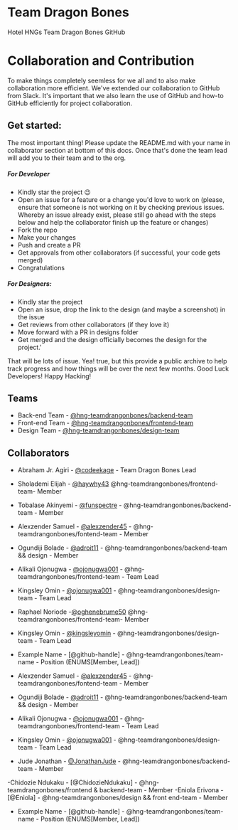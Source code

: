 # Team Dragon Bones

Hotel HNGs Team Dragon Bones GitHub

# Collaboration and Contribution

To make things completely seemless for we all and to also make collaboration more efficient. We've extended our collaboration to GitHub from Slack. It's important that we also learn the use of GitHub and how-to GitHub efficiently for project collaboration.

## Get started:

The most important thing! Please update the README.md with your name in collaborator section at bottom of this docs. Once that's done the team lead will add you to their team and to the org.

##### For Developer

- Kindly star the project :wink:
- Open an issue for a feature or a change you'd love to work on (please, ensure that someone is not working on it by checking previous issues. Whereby an issue already exist, please still go ahead with the steps below and help the collaborator finish up the feature or changes)
- Fork the repo
- Make your changes
- Push and create a PR
- Get approvals from other collaborators (if successful, your code gets merged)
- Congratulations

##### For Designers:

- Kindly star the project
- Open an issue, drop the link to the design (and maybe a screenshot) in the issue
- Get reviews from other collaborators (if they love it)
- Move forward with a PR in designs folder
- Get merged and the design officially becomes the design for the project.'

That will be lots of issue. Yea! true, but this provide a public archive to help track progress and how things will be over the next few months. Good Luck Developers! Happy Hacking!

## Teams

- Back-end Team - [@hng-teamdrangonbones/backend-team](https://github.com/orgs/hng-teamdrangonbones/teams/backend-team)
- Front-end Team - [@hng-teamdrangonbones/frontend-team](https://github.com/orgs/hng-teamdrangonbones/teams/frontend-team)
- Design Team - [@hng-teamdrangonbones/design-team](https://github.com/orgs/hng-teamdrangonbones/teams/design-team)

## Collaborators

- Abraham Jr. Agiri - [@codeekage](https://github.com/codeekage) - Team Dragon Bones Lead
- Sholademi Elijah - [@haywhy43](https://github.com/haywhy43) @hng-teamdrangonbones/frontend-team- Member
- Tobalase Akinyemi - [@funspectre](https://github.com/funspectre) - @hng-teamdrangonbones/backend-team - Member
- Alexzender Samuel - [@alexzender45](https://github.com/alexzender45) -  @hng-teamdrangonbones/fontend-team - Member
- Ogundiji Bolade - [@adroit11](https://github.com/adroit11) -  @hng-teamdrangonbones/backend-team && design - Member
- Alikali Ojonugwa - [@ojonugwa001](https://github.com/ojonugwa001) -  @hng-teamdrangonbones/frontend-team - Team Lead

- Kingsley Omin - [@ojonugwa001](https://github.com/ojonugwa001) -  @hng-teamdrangonbones/design-team - Team Lead
- Raphael Noriode -[@oghenebrume50](https://github.com/oghenebrume50) @hng-teamdrangonbones/frontend-team- Member

- Kingsley Omin - [@kingsleyomin](https://github.com/kingsleyomin) -  @hng-teamdrangonbones/design-team - Team Lead

- Example Name - [@github-handle] - @hng-teamdrangonbones/team-name - Position (ENUMS[Member, Lead])



- Alexzender Samuel - [@alexzender45](https://github.com/alexzender45) - @hng-teamdrangonbones/fontend-team - Member
- Ogundiji Bolade - [@adroit11](https://github.com/adroit11) - @hng-teamdrangonbones/backend-team && design - Member
- Alikali Ojonugwa - [@ojonugwa001](https://github.com/ojonugwa001) - @hng-teamdrangonbones/frontend-team - Team Lead
- Kingsley Omin - [@ojonugwa001](https://github.com/ojonugwa001) - @hng-teamdrangonbones/design-team - Team Lead
- Jude Jonathan - [@JonathanJude](https://github.com/JonathanJude) - @hng-teamdrangonbones/backend-team - Member



-Chidozie Ndukaku - [@ChidozieNdukaku] - @hng-teamdrangonbones/frontend & backend-team - Member
-Eniola Erivona - [@Eniola] - @hng-teamdrangonbones/design && front end-team - Member

- Example Name - [@github-handle] - @hng-teamdrangonbones/team-name - Position (ENUMS[Member, Lead])

